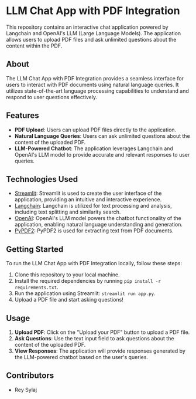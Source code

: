 # LLM Chat App with PDF Integration

This repository contains an interactive chat application powered by Langchain and OpenAI's LLM (Large Language Models). The application allows users to upload PDF files and ask unlimited questions about the content within the PDF.

## About
The LLM Chat App with PDF Integration provides a seamless interface for users to interact with PDF documents using natural language queries. It utilizes state-of-the-art language processing capabilities to understand and respond to user questions effectively.

## Features
- **PDF Upload**: Users can upload PDF files directly to the application.
- **Natural Language Queries**: Users can ask unlimited questions about the content of the uploaded PDF.
- **LLM-Powered Chatbot**: The application leverages Langchain and OpenAI's LLM model to provide accurate and relevant responses to user queries.

## Technologies Used
- [Streamlit](https://streamlit.io/): Streamlit is used to create the user interface of the application, providing an intuitive and interactive experience.
- [Langchain](https://python.langchain.com/): Langchain is utilized for text processing and analysis, including text splitting and similarity search.
- [OpenAI](https://platform.openai.com/docs/models): OpenAI's LLM model powers the chatbot functionality of the application, enabling natural language understanding and generation.
- [PyPDF2](https://pythonhosted.org/PyPDF2/): PyPDF2 is used for extracting text from PDF documents.

## Getting Started
To run the LLM Chat App with PDF Integration locally, follow these steps:
1. Clone this repository to your local machine.
2. Install the required dependencies by running `pip install -r requirements.txt`.
3. Run the application using Streamlit: `streamlit run app.py`.
4. Upload a PDF file and start asking questions!

## Usage
1. **Upload PDF**: Click on the "Upload your PDF" button to upload a PDF file.
2. **Ask Questions**: Use the text input field to ask questions about the content of the uploaded PDF.
3. **View Responses**: The application will provide responses generated by the LLM-powered chatbot based on the user's queries.

## Contributors
- Rey Sylaj
